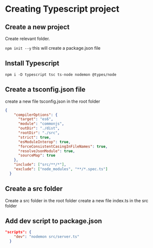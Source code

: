 # Creating Typescript project

## Create a new project
Create relevant folder.

```npm init --y```  this will create a package.json file

## Install Typescript
```npm i -D typescript tsc ts-node nodemon @types/node```

## Create a tsconfig.json file
create a new file tsconfig.json in the root folder

```json
{
    "compilerOptions": {
      "target": "es6",
      "module": "commonjs",
      "outDir": "./dist",
      "rootDir": "./src",
      "strict": true,
      "esModuleInterop": true,
      "forceConsistentCasingInFileNames": true,
      "resolveJsonModule": true,
      "sourceMap": true
    },
    "include": ["src/**/*"],
    "exclude": ["node_modules", "**/*.spec.ts"]
  }
```



## Create a src folder
Create a src folder in the root folder
create a new file index.ts in the src folder


## Add dev script to package.json
```json
"scripts": {
    "dev": "nodemon src/server.ts"
  }
```

